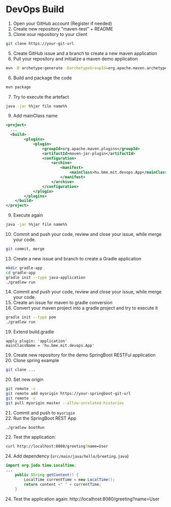 # DevOps Build

1. Open your GitHub account (Register if needed)
2. Create new repository "maven-test" + README
3. Clone xour repository to your client
```bash
git clone https://your-git-url
```
5. Create GitHub issue and a branch to create a new maven application
6. Pull your repository and initialize a maven demo application
```bash
mvn -B archetype:generate -DarchetypeGroupId=org.apache.maven.archetypes -DgroupId=hu.bme.mit.devops -DartifactId=maven-app
```
6. Build and package the code
```bash
mvn package
```
7. Try to execute the artefact
```bash
java -jar %%jar file name%%
```
9. Add mainClass name  
```xml
<project>
  ...
  <build>
		<plugins>
			<plugin>
				<groupId>org.apache.maven.plugins</groupId>
				<artifactId>maven-jar-plugin</artifactId>
				<configuration>
					<archive>
						<manifest>
							<mainClass>hu.bme.mit.devops.App</mainClass>
						</manifest>
					</archive>
				</configuration>
			</plugin>
		</plugins>
	</build>
</project>
```
9. Execute again
```bash
java -jar %%jar file name%%
```
10. Commit and push your code, review and close your issue, while merge your code.
```bash
git commit, merge
```
13. Create a new issue and branch to create a Gradle application
```bash
mkdir gradle-app 
cd gradle-app
gradle init --type java-application
./gradlew run
```
14. Commit and push your code, review and close your issue, while merge your code.
16. Create an issue for maven to gradle conversion
17. Convert your maven project into a gradle project and try to execute it
```bash
gradle init --type pom
./gradlew run
```
19. Extend build.gradle
```
apply plugin: 'application'
mainClassName = 'hu.bme.mit.devops.App'
```
19. Create new repository for the demo SpringBoot RESTFul application
19. Clone spring example
```bash
git clone ...
```
20. Set new origin
```bash
git remote -v
git remote add myorigin https://your-springboot-git-url
git remote -v
git pull myorigin master --allow-unrelated-histories
```
21. Commit and push to `myorigin`
21. Run the SpringBoot REST App
```bash
./gradlew bootRun
```
22. Test the application: 
```bash
curl http://localhost:8080/greeting?name=User
```
24. Add dependency (`src/main/java/hello/Greeting.java`)
```java
import org.joda.time.LocalTime;
...
    public String getContent() {
        LocalTime currentTime = new LocalTime();
        return content +" " + currentTime;
    }
```
24. Test the application again: http://localhost:8080/greeting?name=User

